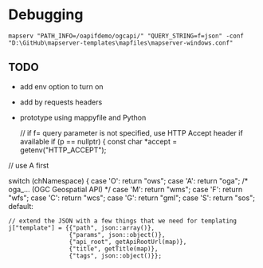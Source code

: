 ﻿# Debugging

```
mapserv "PATH_INFO=/oapifdemo/ogcapi/" "QUERY_STRING=f=json" -conf "D:\GitHub\mapserver-templates\mapfiles\mapserver-windows.conf"
```

## TODO

- add env option to turn on
- add by requests headers
- prototype using mappyfile and Python


  // if f= query parameter is not specified, use HTTP Accept header if available
  if (p == nullptr) {
    const char *accept = getenv("HTTP_ACCEPT");


// use A first

  switch (chNamespace) {
  case 'O':
    return "ows";
  case 'A':
    return "oga"; /* oga_... (OGC Geospatial API) */
  case 'M':
    return "wms";
  case 'F':
    return "wfs";
  case 'C':
    return "wcs";
  case 'G':
    return "gml";
  case 'S':
    return "sos";
  default:

    // extend the JSON with a few things that we need for templating
    j["template"] = {{"path", json::array()},
                     {"params", json::object()},
                     {"api_root", getApiRootUrl(map)},
                     {"title", getTitle(map)},
                     {"tags", json::object()}};

